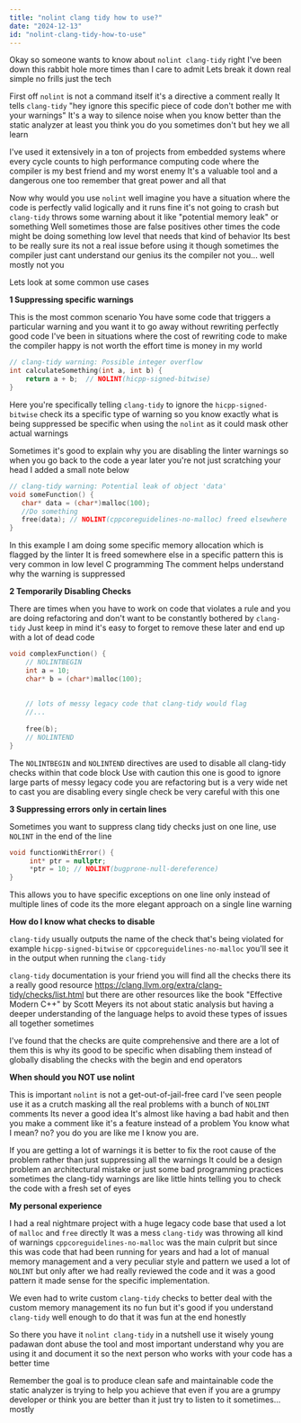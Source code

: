 ```yaml
---
title: "nolint clang tidy how to use?"
date: "2024-12-13"
id: "nolint-clang-tidy-how-to-use"
---
```


Okay so someone wants to know about `nolint clang-tidy` right I've been down this rabbit hole more times than I care to admit Lets break it down real simple no frills just the tech

First off `nolint` is not a command itself it's a directive a comment really It tells `clang-tidy` "hey ignore this specific piece of code don't bother me with your warnings" It's a way to silence noise when you know better than the static analyzer at least you think you do you sometimes don't but hey we all learn

I've used it extensively in a ton of projects from embedded systems where every cycle counts to high performance computing code where the compiler is my best friend and my worst enemy It's a valuable tool and a dangerous one too remember that great power and all that

Now why would you use `nolint` well imagine you have a situation where the code is perfectly valid logically and it runs fine it's not going to crash but `clang-tidy` throws some warning about it like "potential memory leak" or something Well sometimes those are false positives other times the code might be doing something low level that needs that kind of behavior Its best to be really sure its not a real issue before using it though sometimes the compiler just cant understand our genius its the compiler not you... well mostly not you

Lets look at some common use cases

**1 Suppressing specific warnings**

This is the most common scenario You have some code that triggers a particular warning and you want it to go away without rewriting perfectly good code I've been in situations where the cost of rewriting code to make the compiler happy is not worth the effort time is money in my world

```cpp
// clang-tidy warning: Possible integer overflow
int calculateSomething(int a, int b) {
    return a + b;  // NOLINT(hicpp-signed-bitwise)
}
```
Here you're specifically telling `clang-tidy` to ignore the `hicpp-signed-bitwise` check its a specific type of warning so you know exactly what is being suppressed be specific when using the `nolint` as it could mask other actual warnings

Sometimes it's good to explain why you are disabling the linter warnings so when you go back to the code a year later you're not just scratching your head I added a small note below

```cpp
// clang-tidy warning: Potential leak of object 'data'
void someFunction() {
   char* data = (char*)malloc(100);
   //Do something
   free(data); // NOLINT(cppcoreguidelines-no-malloc) freed elsewhere
}
```

In this example I am doing some specific memory allocation which is flagged by the linter It is freed somewhere else in a specific pattern this is very common in low level C programming The comment helps understand why the warning is suppressed

**2 Temporarily Disabling Checks**

There are times when you have to work on code that violates a rule and you are doing refactoring and don't want to be constantly bothered by `clang-tidy` Just keep in mind it's easy to forget to remove these later and end up with a lot of dead code

```cpp
void complexFunction() {
    // NOLINTBEGIN
    int a = 10;
    char* b = (char*)malloc(100);
   
    
    // lots of messy legacy code that clang-tidy would flag
    //...
    
    free(b);
    // NOLINTEND
}
```

The `NOLINTBEGIN` and `NOLINTEND` directives are used to disable all clang-tidy checks within that code block Use with caution this one is good to ignore large parts of messy legacy code you are refactoring but is a very wide net to cast you are disabling every single check be very careful with this one

**3 Suppressing errors only in certain lines**

Sometimes you want to suppress clang tidy checks just on one line, use `NOLINT` in the end of the line

```cpp
void functionWithError() {
	 int* ptr = nullptr;
	 *ptr = 10; // NOLINT(bugprone-null-dereference)
}
```

This allows you to have specific exceptions on one line only instead of multiple lines of code its the more elegant approach on a single line warning

**How do I know what checks to disable**

`clang-tidy` usually outputs the name of the check that's being violated for example  `hicpp-signed-bitwise` or `cppcoreguidelines-no-malloc` you'll see it in the output when running the `clang-tidy`

`clang-tidy` documentation is your friend you will find all the checks there its a really good resource https://clang.llvm.org/extra/clang-tidy/checks/list.html but there are other resources like the book "Effective Modern C++" by Scott Meyers its not about static analysis but having a deeper understanding of the language helps to avoid these types of issues all together sometimes

I've found that the checks are quite comprehensive and there are a lot of them this is why its good to be specific when disabling them instead of globally disabling the checks with the begin and end operators

**When should you NOT use nolint**

This is important `nolint` is not a get-out-of-jail-free card I've seen people use it as a crutch masking all the real problems with a bunch of `NOLINT` comments  Its never a good idea It's almost like having a bad habit and then you make a comment like it's a feature instead of a problem You know what I mean? no? you do you are like me I know you are.

If you are getting a lot of warnings it is better to fix the root cause of the problem rather than just suppressing all the warnings It could be a design problem an architectural mistake or just some bad programming practices sometimes the clang-tidy warnings are like little hints telling you to check the code with a fresh set of eyes

**My personal experience**

I had a real nightmare project with a huge legacy code base that used a lot of `malloc` and `free` directly It was a mess `clang-tidy` was throwing all kind of warnings `cppcoreguidelines-no-malloc` was the main culprit but since this was code that had been running for years and had a lot of manual memory management and a very peculiar style and pattern we used a lot of `NOLINT` but only after we had really reviewed the code and it was a good pattern it made sense for the specific implementation.

We even had to write custom `clang-tidy` checks to better deal with the custom memory management its no fun but it's good if you understand `clang-tidy` well enough to do that it was fun at the end honestly

So there you have it `nolint clang-tidy` in a nutshell use it wisely young padawan dont abuse the tool and most important understand why you are using it and document it so the next person who works with your code has a better time

Remember the goal is to produce clean safe and maintainable code the static analyzer is trying to help you achieve that even if you are a grumpy developer or think you are better than it just try to listen to it sometimes... mostly
